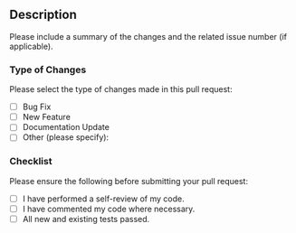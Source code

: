 ## Description

Please include a summary of the changes and the related issue number (if applicable).

### Type of Changes
Please select the type of changes made in this pull request:
- [ ] Bug Fix
- [ ] New Feature
- [ ] Documentation Update
- [ ] Other (please specify):

### Checklist
Please ensure the following before submitting your pull request:
- [ ] I have performed a self-review of my code.
- [ ] I have commented my code where necessary.
- [ ] All new and existing tests passed.
